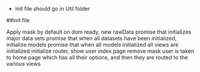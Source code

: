 - init file should go in Util folder

##init file

Apply mask by default 
on dom ready, new rawData
promise that initializes major data sets
promise that when all datasets have been initialized, initialize models
promise that when all models initialized all views are initialized
initialize router, show user index page
remove mask
user is taken to home page which has all their options, and then they are routed to the various views